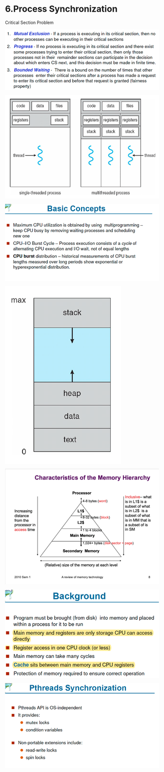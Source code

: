 # 6.Process Synchronization

Critical Section Problem 

![](../.gitbook/assets/image%20%289%29.png)

![](../.gitbook/assets/image%20%28102%29.png)

![](../.gitbook/assets/image%20%28158%29.png)

![](../.gitbook/assets/image%20%28133%29.png)

![](../.gitbook/assets/image%20%2842%29.png)

![](../.gitbook/assets/image%20%2881%29.png)

![](../.gitbook/assets/image%20%2817%29.png)


